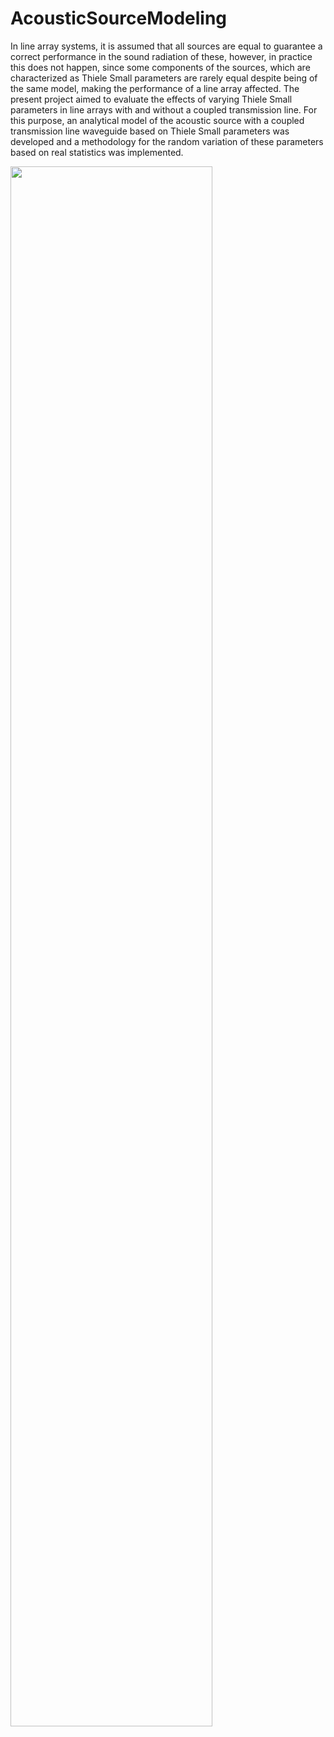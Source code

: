 # AcousticSourceModeling
In line array systems, it is assumed that all sources are equal to guarantee a correct performance in the sound radiation of these, however, in practice this does not happen, since some components of the sources, which are characterized as Thiele Small parameters are rarely equal despite being of the same model, making the performance of a line array affected. The present project aimed to evaluate the effects of varying Thiele Small parameters in line arrays with and without a coupled transmission line. For this purpose, an analytical model of the acoustic source with a coupled transmission line waveguide based on Thiele Small parameters was developed and a methodology for the random variation of these parameters based on real statistics was implemented. 

<img src="https://raw.githubusercontent.com/SebastianCarvalhoSalazar/AcousticSourceModeling/master/Assets/AcousticField.gif" width="80%"></img>